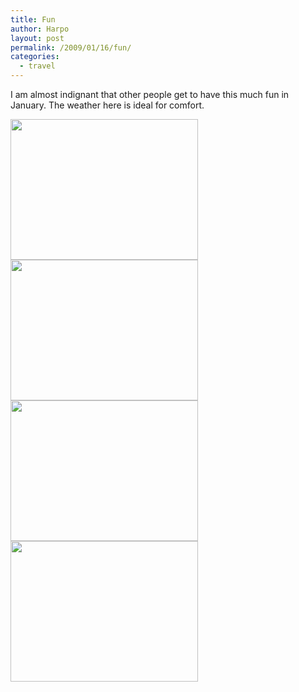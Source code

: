 ```yaml
---
title: Fun
author: Harpo
layout: post
permalink: /2009/01/16/fun/
categories:
  - travel
---
```

I am almost indignant that other people get to have this much fun in January. The weather here is ideal for comfort.

[<img src="http://harpojaeger.github.io/wp-content/uploads/2009/01/l-640-480-efd560ae-98d8-4361-b29e-41b568509e15.jpeg" alt="" width="300" height="225" class="alignnone size-full wp-image-364" />][1][<img src="http://harpojaeger.github.io/wp-content/uploads/2009/01/l-640-480-e7dd8564-51d8-464b-8aea-7a37cf34d7eb.jpeg" alt="" width="300" height="225" class="alignnone size-full wp-image-364" />][2][<img src="http://harpojaeger.github.io/wp-content/uploads/2009/01/l-640-480-dceaf602-76bf-436f-8357-5c68311a88dd.jpeg" alt="" width="300" height="225" class="alignnone size-full wp-image-364" />][3][<img src="http://harpojaeger.github.io/wp-content/uploads/2009/01/l-640-480-3d707465-84ab-420f-925e-ca170433dc34.jpeg" alt="" width="300" height="225" class="alignnone size-full wp-image-364" />][4]

 [1]: http://harpojaeger.github.io/wp-content/uploads/2009/01/l-640-480-efd560ae-98d8-4361-b29e-41b568509e15.jpeg
 [2]: http://harpojaeger.github.io/wp-content/uploads/2009/01/l-640-480-e7dd8564-51d8-464b-8aea-7a37cf34d7eb.jpeg
 [3]: http://harpojaeger.github.io/wp-content/uploads/2009/01/l-640-480-dceaf602-76bf-436f-8357-5c68311a88dd.jpeg
 [4]: http://harpojaeger.github.io/wp-content/uploads/2009/01/l-640-480-3d707465-84ab-420f-925e-ca170433dc34.jpeg